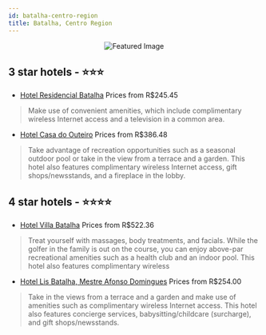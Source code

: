 ```yaml
---
id: batalha-centro-region
title: Batalha, Centro Region
---
```


<center><img src="https://i.travelapi.com/hotels/6000000/5130000/5122600/5122588/d6d375f5_z.jpg" alt="Featured Image" /></center>


##  3 star hotels - ⭐️⭐️⭐️

-    [Hotel Residencial Batalha](https://us.hurb.com/hotels/batalha/hotel-residencial-batalha-JNP-JP049076?cmp=18055) Prices from R$245.45
   > Make use of convenient amenities, which include complimentary wireless Internet access and a television in a common area.
-    [Hotel Casa do Outeiro](https://us.hurb.com/hotels/batalha/hotel-casa-do-outeiro-JNP-JP152046?cmp=18055) Prices from R$386.48
   > Take advantage of recreation opportunities such as a seasonal outdoor pool or take in the view from a terrace and a garden. This hotel also features complimentary wireless Internet access, gift shops/newsstands, and a fireplace in the lobby.

##  4 star hotels - ⭐️⭐️⭐️⭐️

-    [Hotel Villa Batalha](https://us.hurb.com/hotels/batalha/hotel-villa-batalha-JNP-JP152074?cmp=18055) Prices from R$522.36
   > Treat yourself with massages, body treatments, and facials. While the golfer in the family is out on the course, you can enjoy above-par recreational amenities such as a health club and an indoor pool. This hotel also features complimentary wireless 
-    [Hotel Lis Batalha, Mestre Afonso Domingues](https://us.hurb.com/hotels/batalha/hotel-lis-batalha-mestre-afonso-domingues-JNP-JP012303?cmp=18055) Prices from R$254.00
   > Take in the views from a terrace and a garden and make use of amenities such as complimentary wireless Internet access. This hotel also features concierge services, babysitting/childcare (surcharge), and gift shops/newsstands.
